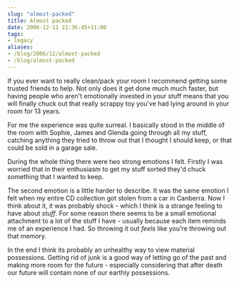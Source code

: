 ```yaml
---
slug: "almost-packed"
title: Almost packed
date: 2006-12-11 22:36:45+11:00
tags:
- legacy
aliases:
- /blog/2006/12/almost-packed
- /blog/almost-packed
---
```


If you ever want to really clean/pack your room I recommend getting some trusted friends to help. Not only does it get done much much faster, but having people who aren't emotionally invested in your stuff means that you will finally chuck out that really scrappy toy you've had lying around in your room for 13 years.

For me the experience was quite surreal. I basically stood in the middle of the room with Sophie, James and Glenda going through all my stuff, catching anything they tried to throw out that I thought I should keep, or that could be sold in a garage sale.

During the whole thing there were two strong emotions I felt. Firstly I was worried that in their enthusiasm to get my stuff sorted they'd chuck something that I wanted to keep.

The second emotion is a little harder to describe. It was the same emotion I felt when my entire CD collection got stolen from a car in Canberra. Now I think about it, it was probably shock - which I think is a strange feeling to have about <i>stuff</i>. For some reason there seems to be a small emotional attachment to a lot of the stuff I have - usually because each item reminds me of an experience I had. So throwing it out <i>feels</i> like you're throwing out that memory.

In the end I think its probably an unhealthy way to view material possessions. Getting rid of junk is a good way of letting go of the past and making more room for the future - especially considering that after death our future will contain none of our earthly possessions.
